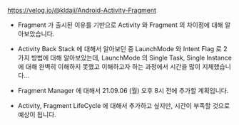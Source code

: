 https://velog.io/@kldaji/Android-Activity-Fragment

- Fragment 가 출시된 이유를 기반으로 Activity 와 Fragment 의 차이점에 대해 알아보았습니다.

- Activity Back Stack 에 대해서 알아보던 중 LaunchMode 와 Intent Flag 로 2가지 방법에 대해 알아보았는데, LaunchMode 의 
Single Task, Single Instance 에 대해 완벽히 이해하지 못했고 이해하고자 하는 과정에서 시간을 많이 지체했습니다...
  
- Fragment Manager 에 대해서 21.09.06 (월) 오후 8시 전에 추가할 계획입니다.

- Activity, Fragment LifeCycle 에 대해서 추가하고 싶지만, 시간이 부족할 것으로 예상이 됩니다.